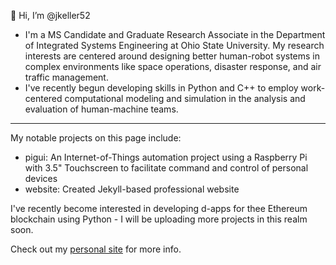 👋 Hi, I’m @jkeller52
- I'm a MS Candidate and Graduate Research Associate in the Department of Integrated Systems Engineering at Ohio State University. My research interests are centered around  designing better human-robot systems in complex environments like space operations, disaster response, and air traffic management. 
- I've recently begun developing skills in Python and C++ to employ work-centered computational modeling and simulation in the analysis and evaluation of human-machine teams.
-------
My notable projects on this page include:
- pigui: An Internet-of-Things automation project using a Raspberry Pi with 3.5" Touchscreen to facilitate command and control of personal devices
- website: Created Jekyll-based professional website



I've recently become interested in developing d-apps for thee Ethereum blockchain using Python - I will be uploading more projects in this realm soon.



Check out my [personal site](jkeller52.github.io) for more info.
<!---
https://jkeller52.github.io/
--->
